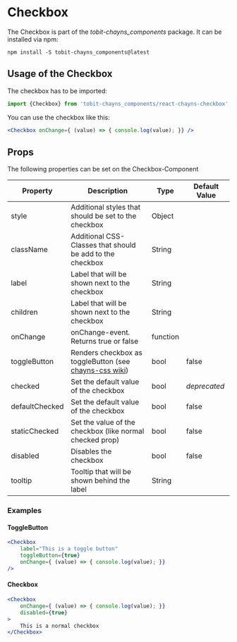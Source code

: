 # Checkbox

The Checkbox is part of the *tobit-chayns_components* package. It can be installed via npm:

    npm install -S tobit-chayns_components@latest


## Usage of the Checkbox
The checkbox has to be imported:

```jsx
import {Checkbox} from 'tobit-chayns_components/react-chayns-checkbox';
```


You can use the checkbox like this:
```jsx
<Checkbox onChange={ (value) => { console.log(value); }} />
```

## Props
The following properties can be set on the Checkbox-Component

| Property   | Description                                                                                        | Type    | Default Value |
|------------|-----------------------------------------------------------------------------------------------------|--------|--------------|
| style | Additional styles that should be set to the checkbox                                                           | Object | |
| className | Additional CSS-Classes that should be add to the checkbox                                                        | String | |
| label | Label that will be shown next to the checkbox                                                        | String | |
| children | Label that will be shown next to the checkbox               | String |  |
| onChange | onChange-event. Returns true or false                                                       | function |  |
| toggleButton | Renders checkbox as toggleButton (see [chayns-css wiki](https://github.com/TobitSoftware/chayns-css/wiki/form-elements#toggle-button)) | bool | false  |
| checked | Set the default value of the checkbox               | bool | *deprecated*  |
| defaultChecked | Set the default value of the checkbox               | bool | false  |
| staticChecked | Set the value of the checkbox (like normal checked prop)               | bool | false  |
| disabled | Disables the checkbox               | bool | false  |
| tooltip | Tooltip that will be shown behind the label               | String |   |



### Examples
#### ToggleButton
```jsx
<Checkbox
    label="This is a toggle button"
    toggleButton={true}
    onChange={ (value) => { console.log(value); }}
/>
```
#### Checkbox
```jsx
<Checkbox
    onChange={ (value) => { console.log(value); }}
    disabled={true}
>
    This is a normal checkbox
</Checkbox>
```
